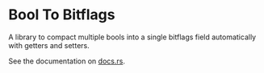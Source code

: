 # Bool To Bitflags

A library to compact multiple bools into a single bitflags field automatically with getters and setters.

See the documentation on [docs.rs](https://docs.rs/bool_to_bitflags).
